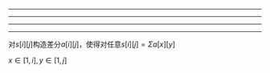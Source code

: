 * * * * * *
* * * * * *
* * * * * *
* * * * * *

对$s[i][j]$构造差分$a[i][j]$，使得对任意$s[i][j]=\Sigma a[x][y]$

$x\in[1,i],y\in [1,j]$
